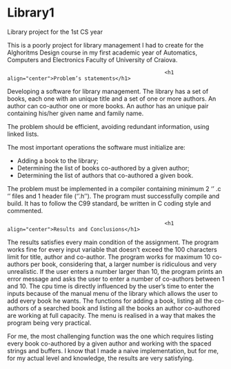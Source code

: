# Library1
Library project for the 1st CS year


This is a poorly project for library management I had to create for the Alghoritms Design course in my first academic year of Automatics, Computers and Electronics Faculty of University of Craiova.

                                                       <h1 align="center">Problem’s statements</h1>


   Developing a software for library management. The library has a set of books, each one with an unique title and a set of one or more authors. An author can co-author one or more books. An author has an unique pair containing his/her given name and family name.

   The problem should be efficient, avoiding redundant information, using linked lists.
 
  The most important operations the software must initialize are:

-	Adding a book to the library;
-	Determining the list of books co-authored by a given author;
-	Determining the list of authors that co-authored a given book.

   The problem must be implemented in a compiler containing minimum 2 ‘’ .c ‘’ files and 1 header file (‘’.h’’).
   The program must successfully compile and build. It has to follow the C99 standard, be written in C coding style and commented. 

                                                       <h1 align="center">Results and Conclusions</h1>


   The results satisfies every main condition of the assignment. The program works fine for every input variable that doesn’t exceed the 100 characters limit for title, author and co-author. The program works for maximum 10 co-authors per book, considering that, a larger number is ridiculous and very unrealistic. If the user enters a number larger than 10, the program prints an error message and asks the user to enter a number of co-authors between 1 and 10.
   The cpu time is directly influenced by the user’s time to enter the inputs because of the manual menu of the library which allows the user to add every book he wants.
   The functions for adding a book, listing all the co-authors of a searched book and listing all the books an author co-authored are working at full capacity.
   The menu is realised in a way that makes the program being very practical.
   

   For me, the most challenging function was the one which requires listing every book co-authored by a given author and working with the spaced strings and buffers.
   I know that I made a naive implementation, but for me, for my actual level and knowledge, the results are very satisfying.
   
   
   
